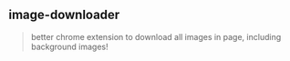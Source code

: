 ## image-downloader
> better chrome extension to download all images in page, including background images!
